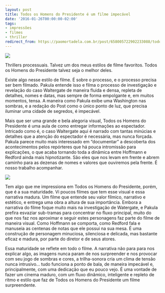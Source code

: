 ```yaml
---
layout: post
title: Todos os Homens do Presidente é um filme impecável
date: '2016-01-26T00:00:00-02:00'
tags:
- impressões
- filmes
- thriller
redirect_from: https://paomortadela.com.br/post/658005722902233088/todos-os-homens-do-presidente-%C3%A9-um-filme-impec%C3%A1vel
---
```

![](https://64.media.tumblr.com/66a37e8f733df98a9f4c5cc560e28db0/918260334e3696d6-a9/s540x810/d36b6e4564728eee1ad5049e3bc7b91117a58370.png)

Thrillers processuais. Talvez um dos meus estilos de filme favoritos. Todos os Homens do Presidente talvez seja o melhor deles.

Existe algo nesse estilo de filme. É sobre o processo, e o processo precisa ser bem filmado. Pakula entende isso e filma o processo de investigação e revelação do caso Waltergate de maneira fluida e densa, repleta de detalhes, nomes e datas, mas sempre de forma empolgante e, em muitos momentos, tensa. A maneira como Pakula exibe uma Washington nas sombras, e a redação do Post como o único ponto de luz, que precisa iluminar uma cidade de segredos, é impecável.

Mais que ser uma grande e bela alegoria visual, Todos os Homens do Presidente é uma aula de como entregar informações ao espectador. Intricado como é, o caso Waltergate aqui é narrado com tantas minúcias e detalhes que a atenção do espectador é necessária, mas nunca forçada. Pakula parece muito mais interessado em “documentar” a descoberta dos acontecimentos pelos repórteres que há pouca intromissão para explicações, o que acaba tornando toda a dinâmica entre Hoffmann e Redford ainda mais hipnotizante. São eles que nos levam em frente e abrem caminho para as dezenas de nomes e valores que ouviremos pela frente. É nosso trabalho acompanhar.

![](https://64.media.tumblr.com/4417f7e836c31664d90cc709f1056786/918260334e3696d6-88/s540x810/1c6e2ce6d544d17bf5ed73664c6137b4e61a8ba3.png)

Tem algo que me impressiona em Todos os Homens do Presidente, porém, que é a sua maturidade. Vi poucos filmes que tem esse visual e essa narrativa madura. Um filme que entende seu valor fílmico, narrativo e estético, e entrega uma obra a altura de sua importância. Embora a narrativa do filme foque muito mais na investigação de Watergate, e Pakula prefira esvaziar sub-tramas para concentrar no fluxo principal, muito do que nos faz nos aproximar e seguir estes personagens faz parte do filme de maneira visual. Como Hoffmann se comporta, como Redford fala e manuseia as centenas de notas que ele possui na sua mesa. É uma construção de personagem minuciosa, silenciosa e delicada, mas bastante eficaz e madura, por parte do diretor e de seus atores.

Essa maturidade se reflete em todo o filme. A narrativa não para para nos explicar algo, as imagens nunca param de nos surpreender e nos provocar com seu jogo de sombras e cores, a trilha-sonora cria um clima de tensão nunca intrusivo… tudo funciona a ponto de bala, de maneira impecável e, principalmente, com uma dedicação que eu pouco vejo. É uma vontade de fazer um cinema maduro, com um fluxo dinâmico, inteligente e repleto de ritmo e estilo que faz de Todos os Homens do Presidente um filme surpreendente.

